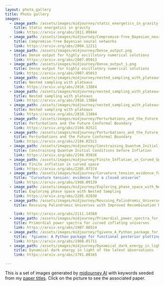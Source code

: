 ```yaml
---
layout: photo_gallery
title: Photo gallery
images:
  - image_path: /assets/images/midjourney/static_energetics_in_gravity.png
    title: Static energetics in gravity
    link: https://arxiv.org/abs/1811.09844
  - image_path: /assets/images/midjourney/Compromise-free_Bayesian_neural_networks.png
    title: Compromise-free Bayesian neural networks
    link: https://arxiv.org/abs/2004.12211
  - image_path: /assets/images/midjourney/Dense_output.png
    title: Dense output for highly oscillatory numerical solutions
    link: https://arxiv.org/abs/2007.05013
  - image_path: /assets/images/midjourney/Dense_output_1.png
    title: Dense output for highly oscillatory numerical solutions
    link: https://arxiv.org/abs/2007.05013
  - image_path: /assets/images/midjourney/nested_sampling_with_plateaus_1.png
    title: Nested sampling with plateaus
    link: https://arxiv.org/abs/2010.13884
  - image_path: /assets/images/midjourney/nested_sampling_with_plateaus_2.png
    title: Nested sampling with plateaus
    link: https://arxiv.org/abs/2010.13884
  - image_path: /assets/images/midjourney/nested_sampling_with_plateaus_3.png
    title: Nested sampling with plateaus
    link: https://arxiv.org/abs/2010.13884
  - image_path: /assets/images/midjourney/Perturbations_and_the_Future_Conformal_Boundary_1.png
    title: Perturbations and the Future Conformal Boundary
    link: https://arxiv.org/abs/2104.02521
  - image_path: /assets/images/midjourney/Perturbations_and_the_Future_Conformal_Boundary_2.jpeg
    title: Perturbations and the Future Conformal Boundary
    link: https://arxiv.org/abs/2104.02521
  - image_path: /assets/images/midjourney/Constraining_Quantum_Initial_Conditions_before_Inflation.png
    title: Constraining Quantum Initial Conditions before Inflation
    link: https://arxiv.org/abs/2104.03016
  - image_path: /assets/images/midjourney/Finite_Inflation_in_Curved_Space.jpeg
    title: Finite inflation in curved space
    link: https://arxiv.org/abs/2205.07374
  - image_path: /assets/images/midjourney/Curvature_tension_evidence_for_a_closed_Universe.jpeg
    title: "Curvature tension: evidence for a closed universe"
    link: https://arxiv.org/abs/1908.09139
  - image_path: /assets/images/midjourney/Exploring_phase_space_with_Nested_Sampling.png 
    title: Exploring phase space with Nested Sampling
    link: https://arxiv.org/abs/2205.02030
  - image_path: /assets/images/midjourney/Rescuing_Palindromic_Universes_with_Improved_Recom.png
    title: Rescuing Palindromic Universes with Improved Recombination Modelling

    link: https://arxiv.org/abs/2111.14588
  - image_path: /assets/images/midjourney/Primordial_power_spectra_for_curved_inflating_univ.png
    title: Primordial power spectra for curved inflating universes
    link: https://arxiv.org/abs/1907.08524
  - image_path: /assets/images/midjourney/fgivenx_A_Python_package_for_functional_posterior.png
    title: 'fgivenx: A Python package for functional posterior plotting'
    link: https://arxiv.org/abs/1908.01711
  - image_path: /assets/images/midjourney/Dynamical_dark_energy_in_light_of_the_latest_obser.png
    title: Dynamical dark energy in light of the latest observations
    link: https://arxiv.org/abs/1701.08165

---
```


This is a set of images generated by [midjourney AI](https://www.midjourney.com/home/) with keywords seeded from my [paper titles](https://arxiv.org/a/handley_w_1.html). Click on the picture to see the associated paper.

